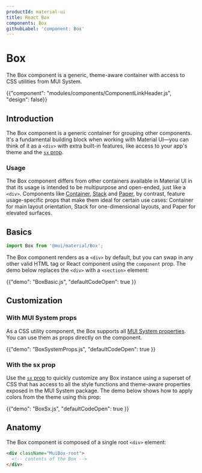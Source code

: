 ```yaml
---
productId: material-ui
title: React Box
components: Box
githubLabel: 'component: Box'
---
```


<!-- This page's content is duplicated (with some product-specific details) across the Material UI, Joy UI, and MUI System docs. Any changes should be applied to all three pages at the same time. -->

# Box

<p class="description">The Box component is a generic, theme-aware container with access to CSS utilities from MUI System.</p>

{{"component": "modules/components/ComponentLinkHeader.js", "design": false}}

## Introduction

The Box component is a generic container for grouping other components.
It's a fundamental building block when working with Material UI—you can think of it as a `<div>` with extra built-in features, like access to your app's theme and the [`sx` prop](/system/getting-started/the-sx-prop/).

### Usage

The Box component differs from other containers available in Material UI in that its usage is intended to be multipurpose and open-ended, just like a `<div>`.
Components like [Container](/material-ui/react-container/), [Stack](/material-ui/react-stack/) and [Paper](/material-ui/react-paper/), by contrast, feature usage-specific props that make them ideal for certain use cases: Container for main layout orientation, Stack for one-dimensional layouts, and Paper for elevated surfaces.

## Basics

```jsx
import Box from '@mui/material/Box';
```

The Box component renders as a `<div>` by default, but you can swap in any other valid HTML tag or React component using the `component` prop.
The demo below replaces the `<div>` with a `<section>` element:

{{"demo": "BoxBasic.js", "defaultCodeOpen": true }}

## Customization

### With MUI System props

As a CSS utility component, the Box supports all [MUI System properties](/system/properties/).
You can use them as props directly on the component.

{{"demo": "BoxSystemProps.js", "defaultCodeOpen": true }}

### With the sx prop

Use the [`sx` prop](/system/getting-started/the-sx-prop/) to quickly customize any Box instance using a superset of CSS that has access to all the style functions and theme-aware properties exposed in the MUI System package.
The demo below shows how to apply colors from the theme using this prop:

{{"demo": "BoxSx.js", "defaultCodeOpen": true }}

## Anatomy

The Box component is composed of a single root `<div>` element:

```html
<div className="MuiBox-root">
  <!-- contents of the Box -->
</div>
```
